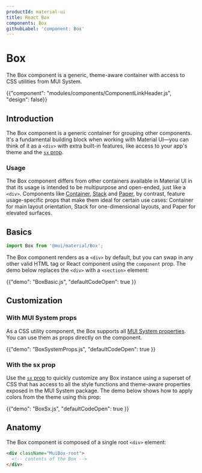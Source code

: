 ```yaml
---
productId: material-ui
title: React Box
components: Box
githubLabel: 'component: Box'
---
```


<!-- This page's content is duplicated (with some product-specific details) across the Material UI, Joy UI, and MUI System docs. Any changes should be applied to all three pages at the same time. -->

# Box

<p class="description">The Box component is a generic, theme-aware container with access to CSS utilities from MUI System.</p>

{{"component": "modules/components/ComponentLinkHeader.js", "design": false}}

## Introduction

The Box component is a generic container for grouping other components.
It's a fundamental building block when working with Material UI—you can think of it as a `<div>` with extra built-in features, like access to your app's theme and the [`sx` prop](/system/getting-started/the-sx-prop/).

### Usage

The Box component differs from other containers available in Material UI in that its usage is intended to be multipurpose and open-ended, just like a `<div>`.
Components like [Container](/material-ui/react-container/), [Stack](/material-ui/react-stack/) and [Paper](/material-ui/react-paper/), by contrast, feature usage-specific props that make them ideal for certain use cases: Container for main layout orientation, Stack for one-dimensional layouts, and Paper for elevated surfaces.

## Basics

```jsx
import Box from '@mui/material/Box';
```

The Box component renders as a `<div>` by default, but you can swap in any other valid HTML tag or React component using the `component` prop.
The demo below replaces the `<div>` with a `<section>` element:

{{"demo": "BoxBasic.js", "defaultCodeOpen": true }}

## Customization

### With MUI System props

As a CSS utility component, the Box supports all [MUI System properties](/system/properties/).
You can use them as props directly on the component.

{{"demo": "BoxSystemProps.js", "defaultCodeOpen": true }}

### With the sx prop

Use the [`sx` prop](/system/getting-started/the-sx-prop/) to quickly customize any Box instance using a superset of CSS that has access to all the style functions and theme-aware properties exposed in the MUI System package.
The demo below shows how to apply colors from the theme using this prop:

{{"demo": "BoxSx.js", "defaultCodeOpen": true }}

## Anatomy

The Box component is composed of a single root `<div>` element:

```html
<div className="MuiBox-root">
  <!-- contents of the Box -->
</div>
```
